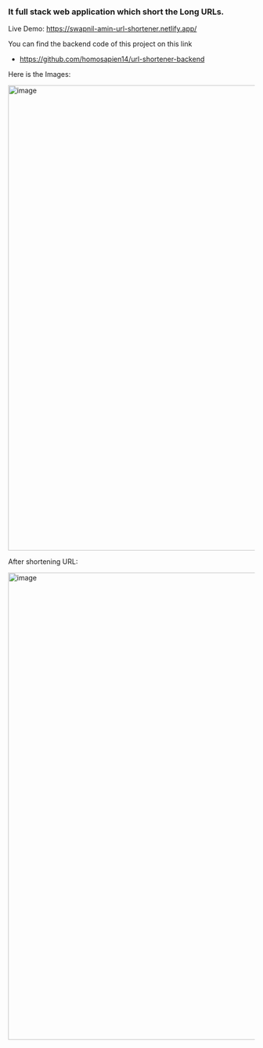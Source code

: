 ### It full stack web application which short the Long URLs.

Live Demo: https://swapnil-amin-url-shortener.netlify.app/

You can find the backend code of this project on this link 
- https://github.com/homosapien14/url-shortener-backend

Here is the Images:

<img width="949" alt="image" src="https://user-images.githubusercontent.com/76989674/233632201-872d1d18-d44b-42b7-91f7-cdb59840114d.png">

After shortening URL:

<img width="953" alt="image" src="https://user-images.githubusercontent.com/76989674/233632315-ffed2541-a928-4485-870b-56087b67943a.png">

